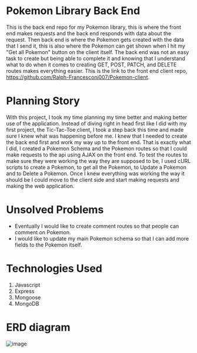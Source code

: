 # Pokemon Library Back End
This is the back end repo for my Pokemon library, this is where the front end makes requests and the back end responds with data about the request. Then back end is where the Pokemon gets created with the data that I send it, this is also where the Pokemon can get shown when I hit my "Get all Pokemon" button on the client itself. The back end was not an easy task to create but being able to complete it and knowing that I understand what to do when it comes to creating GET, POST, PATCH, and DELETE routes makes everything easier. This is the link to the front end client repo, https://github.com/Ralph-Francesconi007/Pokemon-client.

# Planning Story
With this project, I took my time planning my time better and making better use of the application. Instead of diving right in head first like I did with my first project, the Tic-Tac-Toe client, I took a step back this time and made sure I knew what was happening before me. I knew that I needed to create the back end first and work my way up to the front end. That is exactly what I did, I created a Pokemon Schema and the Pokemon routes so that I could make requests to the api using AJAX on the front end. To test the routes to make sure they were working the way they are supposed to be, I used cURL scripts to create a Pokemon, to get all the Pokemon, to Update a Pokemon and to Delete a Pokemon. Once I knew everything was working the way it should be I could move to the client side and start making requests and making the web application.

# Unsolved Problems
  - Eventually I would like to create comment routes so that people can comment on Pokemon.
  - I would like to update my main Pokemon schema so that I can add more fields to the Pokemon itself.

# Technologies Used
1. Javascript
2. Express
3. Mongoose
4. MongoDB

# ERD diagram
![image](https://i.imgur.com/OcehoTH.jpg)
